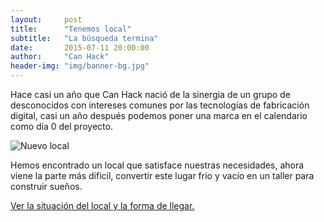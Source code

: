 ```yaml
---
layout:     post
title:      "Tenemos local"
subtitle:   "La búsqueda termina"
date:       2015-07-11 20:00:00
author:     "Can Hack"
header-img: "img/banner-bg.jpg"
---
```


Hace casi un año que Can Hack nació de la sinergia de un grupo de desconocidos
con intereses comunes por las tecnologías de fabricación digital, casi un año
después podemos poner una marca en el calendario como día 0 del proyecto.

<img src="{{ site.baseurl }}/img/posts/tenemos-local/local.jpg" alt="Nuevo local">

Hemos encontrado un local que satisface nuestras necesidades, ahora viene la
parte más dificil, convertir este lugar frio y vacío en un taller para construir
sueños.

<a href="{{ site.baseurl }}/03_taller/">Ver la situación del local y la forma de llegar.</a>
